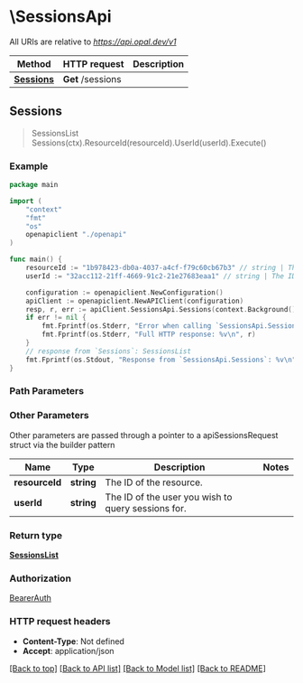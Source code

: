# \SessionsApi

All URIs are relative to *https://api.opal.dev/v1*

Method | HTTP request | Description
------------- | ------------- | -------------
[**Sessions**](SessionsApi.md#Sessions) | **Get** /sessions | 



## Sessions

> SessionsList Sessions(ctx).ResourceId(resourceId).UserId(userId).Execute()





### Example

```go
package main

import (
    "context"
    "fmt"
    "os"
    openapiclient "./openapi"
)

func main() {
    resourceId := "1b978423-db0a-4037-a4cf-f79c60cb67b3" // string | The ID of the resource.
    userId := "32acc112-21ff-4669-91c2-21e27683eaa1" // string | The ID of the user you wish to query sessions for. (optional)

    configuration := openapiclient.NewConfiguration()
    apiClient := openapiclient.NewAPIClient(configuration)
    resp, r, err := apiClient.SessionsApi.Sessions(context.Background()).ResourceId(resourceId).UserId(userId).Execute()
    if err != nil {
        fmt.Fprintf(os.Stderr, "Error when calling `SessionsApi.Sessions``: %v\n", err)
        fmt.Fprintf(os.Stderr, "Full HTTP response: %v\n", r)
    }
    // response from `Sessions`: SessionsList
    fmt.Fprintf(os.Stdout, "Response from `SessionsApi.Sessions`: %v\n", resp)
}
```

### Path Parameters



### Other Parameters

Other parameters are passed through a pointer to a apiSessionsRequest struct via the builder pattern


Name | Type | Description  | Notes
------------- | ------------- | ------------- | -------------
 **resourceId** | **string** | The ID of the resource. | 
 **userId** | **string** | The ID of the user you wish to query sessions for. | 

### Return type

[**SessionsList**](SessionsList.md)

### Authorization

[BearerAuth](../README.md#BearerAuth)

### HTTP request headers

- **Content-Type**: Not defined
- **Accept**: application/json

[[Back to top]](#) [[Back to API list]](../README.md#documentation-for-api-endpoints)
[[Back to Model list]](../README.md#documentation-for-models)
[[Back to README]](../README.md)

